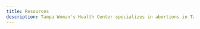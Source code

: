 ```yaml
---
title: Resources
description: Tampa Woman's Health Center specializes in abortions in Tampa, St. Petersburg and Clearwater.
---
```

